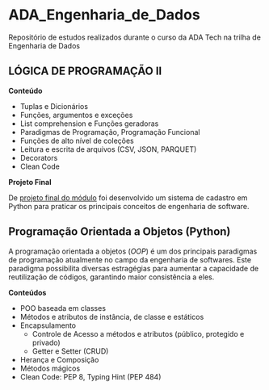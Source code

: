 # ADA_Engenharia_de_Dados

Repositório de estudos realizados durante o curso da ADA Tech na trilha de Engenharia de Dados


## LÓGICA DE PROGRAMAÇÃO II

**Conteúdo**

* Tuplas e Dicionários
* Funções, argumentos e exceções
* List comprehension e Funções geradoras
* Paradigmas de Programação, Programação Funcional
* Funções de alto nível de coleções
* Leitura e escrita de arquivos (CSV, JSON, PARQUET)
* Decorators
* Clean Code

**Projeto Final**

De [projeto final do módulo](https://github.com/mbaliu-treino/ADA_Engenheria_de_Dados/blob/main/Logica_de_Programacao_II/Projeto_Final-Sistema_Registros.ipynb.ipynb) foi desenvolvido um sistema de cadastro em Python para praticar os principais conceitos de engenharia de software.


## Programação Orientada a Objetos (Python)

A programação orientada a objetos (*OOP*) é um dos principais paradigmas de programação atualmente no campo da engenharia de softwares. 
Este paradigma possibilita diversas estragégias para aumentar a capacidade de reutilização de códigos, garantindo maior consistência a eles.

**Conteúdos**

* POO baseada em classes
* Métodos e atributos de instância, de classe e estáticos
* Encapsulamento
    * Controle de Acesso a métodos e atributos (público, protegido e privado)
    * Getter e Setter (CRUD)
* Herança e Composição
* Métodos mágicos
* Clean Code: PEP 8, Typing Hint (PEP 484)